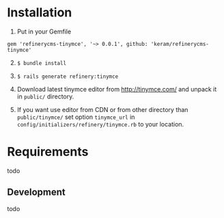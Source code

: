 # Installation

1. Put in your Gemfile

```
gem 'refinerycms-tinymce', '~> 0.0.1', github: 'keram/refinerycms-tinymce'
```

2. ``$ bundle install``

3. ``$ rails generate refinery:tinymce``

4. Download latest tinymce editor from http://tinymce.com/
  and unpack it in ``public/`` directory.

5. If you want use editor from CDN or from other directory than ``public/tinymce/``
  set option ``tinymce_url`` in ``config/initializers/refinery/tinymce.rb`` to your location.

# Requirements

todo

## Development

todo
